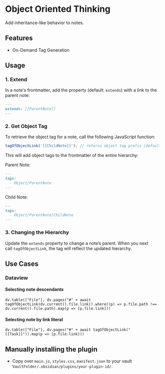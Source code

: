# Object Oriented Thinking

Add inheritance-like behavior to notes.

## Features

- On-Demand Tag Generation

## Usage

### 1. Extend

In a note's frontmatter, add the property (default: `extends`) with a link to the parent note:

```md
---
extends: [[ParentNote]]
---
```

### 2. Get Object Tag

To retrieve the object tag for a note, call the following JavaScript function:

```js
tagOfObjectLink('[[ChildNote]]'); // returns object tag prefix (default: Object) + note hierarchy (e.g., ParentNote/ChildNote)
```

This will add object tags to the frontmatter of the entire hierarchy:

Parent Note:

```md
---
tags:
  - Object/ParentNote
---
```

Child Note:

```md
---
tags:
  - Object/ParentNote/ChildNote
---
```

### 3. Changing the Hierarchy

Update the `extends` property to change a note’s parent. When you next call `tagOfObjectLink`, the tag will reflect the updated hierarchy.

## Use Cases

### Dataview

#### Selecting note descendants

```dataviewjs
dv.table(["File"], dv.pages("#" + await tagOfObjectLink(dv.current().file.link)).where((p) => p.file.path !== dv.current().file.path).map(p => [p.file.link]))
```

#### Selecting note by link literal

```dataviewjs
dv.table(["File"], dv.pages("#" + await tagOfObjectLink("[[Task]]")).map(p => [p.file.link]))
```

## Manually installing the plugin

- Copy over `main.js`, `styles.css`, `manifest.json` to your vault `VaultFolder/.obsidian/plugins/your-plugin-id/`.
